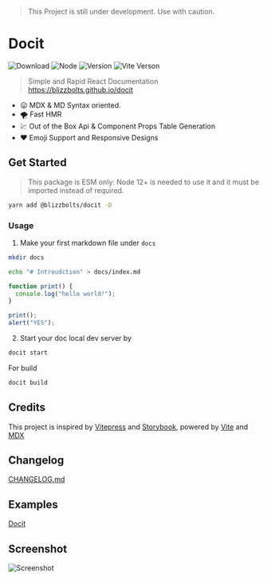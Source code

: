 > This Project is still under development. Use with caution.

# Docit

![Download](https://img.shields.io/npm/dw/@blizzbolts/docit)
![Node](https://img.shields.io/node/v/@blizzbolts/docit)
![Version](https://img.shields.io/npm/v/@blizzbolts/docit)
![Vite Verson](https://img.shields.io/github/package-json/dependency-version/blizzbolts/docit/vite)

> Simple and Rapid React Documentation https://blizzbolts.github.io/docit

- :stuck_out_tongue: MDX & MD Syntax oriented.
- :tornado: Fast HMR
- :chart: Out of the Box Api & Component Props Table Generation
- :heart: Emoji Support and Responsive Designs

## Get Started

> This package is ESM only: Node 12+ is needed to use it and it must be imported instead of required.

```sh
yarn add @blizzbolts/docit -D
```

### Usage

1. Make your first markdown file under `docs`

```sh
mkdir docs

echo "# Introudction" > docs/index.md
```

```js
function print() {
  console.log("hello world!");
}

print();
alert("YES");
```

2. Start your doc local dev server by

```sh
docit start
```

For build

```sh
docit build
```

## Credits

This project is inspired by [Vitepress](https://vitepress.vuejs.org/) and [Storybook](https://storybook.js.org/), powered by [Vite](https://vitejs.dev/) and [MDX](https://mdxjs.com/)

## Changelog

[CHANGELOG.md](https://github.com/blizzbolts/docit/blob/master/CHANGELOG.md)

## Examples

[Docit](https://blizzbolts.github.io/docit/)

## Screenshot

![Screenshot](https://user-images.githubusercontent.com/17166940/161921716-c48f8cf4-6d0a-4553-867a-2b1fd1abb9ec.png)
